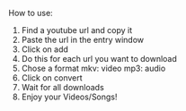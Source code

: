 How to use:
1. Find a youtube url and copy it
2. Paste the url in the entry window
3. Click on add
4. Do this for each url you want to download
5. Chose a format mkv: video mp3: audio
6. Click on convert
7. Wait for all downloads
8. Enjoy your Videos/Songs!